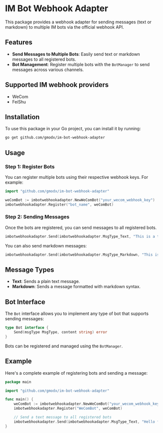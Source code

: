 # IM Bot Webhook Adapter

This package provides a webhook adapter for sending messages (text or markdown) to multiple IM bots via the official webhook API.

## Features

- **Send Messages to Multiple Bots**: Easily send text or markdown messages to all registered bots.
- **Bot Management**: Register multiple bots with the `BotManager` to send messages across various channels.

## Supported IM webhook providers

* WeCom
* FeiShu

## Installation

To use this package in your Go project, you can install it by running:

```bash
go get github.com/gmodx/im-bot-webhook-adapter
```

## Usage

### Step 1: Register Bots

You can register multiple bots using their respective webhook keys. For example:

```go
import "github.com/gmodx/im-bot-webhook-adapter"

weComBot := imbotwebhookadapter.NewWeComBot("your_wecom_webhook_key")
imbotwebhookadapter.Register("bot_name", weComBot)
```

### Step 2: Sending Messages

Once the bots are registered, you can send messages to all registered bots.

```go
imbotwebhookadapter.Send(imbotwebhookadapter.MsgType_Text, "This is a text message")
```

You can also send markdown messages:

```go
imbotwebhookadapter.Send(imbotwebhookadapter.MsgType_Markdown, "This is a **markdown** message")
```

## Message Types

- **Text**: Sends a plain text message.
- **Markdown**: Sends a message formatted with markdown syntax.

## Bot Interface

The `Bot` interface allows you to implement any type of bot that supports sending messages:

```go
type Bot interface {
    Send(msgType MsgType, content string) error
}
```

Bots can be registered and managed using the `BotManager`.

## Example

Here's a complete example of registering bots and sending a message:

```go
package main

import "github.com/gmodx/im-bot-webhook-adapter"

func main() {
    weComBot := imbotwebhookadapter.NewWeComBot("your_wecom_webhook_key")
    imbotwebhookadapter.Register("WeComBot", weComBot)

    // Send a text message to all registered bots
    imbotwebhookadapter.Send(imbotwebhookadapter.MsgType_Text, "Hello from WeCom Bot!")
}
```

